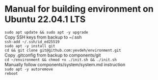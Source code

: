 # Manual for building environment on Ubuntu 22.04.1 LTS
`sudo apt update && sudo apt -y upgrade`  
Copy SSH keys from backup to ~/.ssh  
`ssh-add ~/.ssh/id_ed25519`  
`sudo apt -y install git`  
`cd && git clone git@github.com:yevdeh/environment.git`  
Copy .gitconfig from backup to components/git  
`cd ~/environment && chmod +x ./init.sh && ./init.sh`  
Manually follow components/system/system.md instruction  
`sudo apt -y autoremove`  
`reboot`
